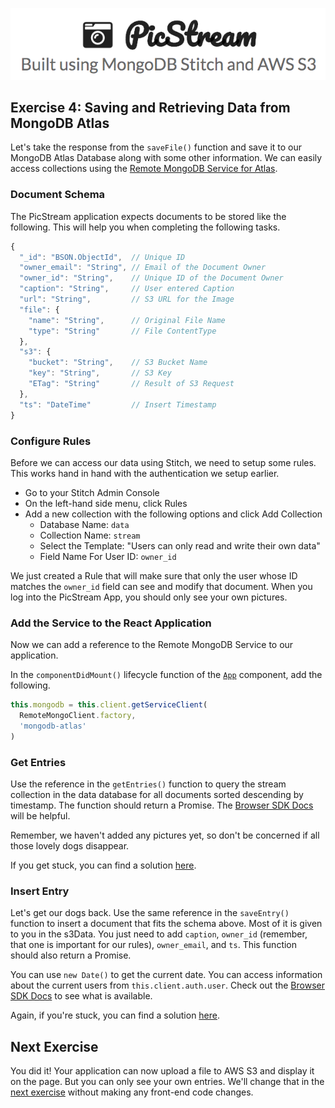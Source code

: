 ![PicStream | Built using MongoDB Stitch and AWS S3](../picstream_logo.png)

## Exercise 4: Saving and Retrieving Data from MongoDB Atlas

Let's take the response from the `saveFile()` function and save it to our MongoDB Atlas Database along with some other information. We can easily access collections using the [Remote MongoDB Service for Atlas](https://docs.mongodb.com/stitch/mongodb/).

### Document Schema

The PicStream application expects documents to be stored like the following. This will help you when completing the following tasks.

```javascript
{
  "_id": "BSON.ObjectId",  // Unique ID
  "owner_email": "String", // Email of the Document Owner
  "owner_id": "String",    // Unique ID of the Document Owner
  "caption": "String",     // User entered Caption
  "url": "String",         // S3 URL for the Image
  "file": {
    "name": "String",      // Original File Name
    "type": "String"       // File ContentType
  },
  "s3": {
    "bucket": "String",    // S3 Bucket Name
    "key": "String",       // S3 Key
    "ETag": "String"       // Result of S3 Request
  },
  "ts": "DateTime"         // Insert Timestamp
}
```

### Configure Rules

Before we can access our data using Stitch, we need to setup some rules. This works hand in hand with the authentication we setup earlier.

- Go to your Stitch Admin Console
- On the left-hand side menu, click Rules
- Add a new collection with the following options and click Add Collection
  - Database Name: `data`
  - Collection Name: `stream`
  - Select the Template: "Users can only read and write their own data"
  - Field Name For User ID: `owner_id`

We just created a Rule that will make sure that only the user whose ID matches the `owner_id` field can see and modify that document. When you log into the PicStream App, you should only see your own pictures.

### Add the Service to the React Application

Now we can add a reference to the Remote MongoDB Service to our application.

In the `componentDidMount()` lifecycle function of the [`App`][1] component, add the following.

```javascript
this.mongodb = this.client.getServiceClient(
  RemoteMongoClient.factory,
  'mongodb-atlas'
)
```

### Get Entries

Use the reference in the `getEntries()` function to query the stream collection in the data database for all documents sorted descending by timestamp. The function should return a Promise. The [Browser SDK Docs](https://docs.mongodb.com/stitch-sdks/js/4/interfaces/remotemongocollection.html) will be helpful.

Remember, we haven't added any pictures yet, so don't be concerned if all those lovely dogs disappear.

If you get stuck, you can find a solution [here](https://github.com/aydrian/workshop-picstream/blob/solution/src/App.js#L99).

### Insert Entry

Let's get our dogs back. Use the same reference in the `saveEntry()` function to insert a document that fits the schema above. Most of it is given to you in the s3Data. You just need to add `caption`, `owner_id` (remember, that one is important for our rules), `owner_email`, and `ts`. This function should also return a Promise.

You can use `new Date()` to get the current date.
You can access information about the current users from `this.client.auth.user`. Check out the [Browser SDK Docs](https://docs.mongodb.com/stitch-sdks/js/4/interfaces/stitchauth.html#user) to see what is available.

Again, if you're stuck, you can find a solution [here](https://github.com/aydrian/workshop-picstream/blob/solution/src/App.js#L161).

## Next Exercise

You did it! Your application can now upload a file to AWS S3 and display it on the page. But you can only see your own entries. We'll change that in the [next exercise](./exercise_05.md) without making any front-end code changes.

[1]: ../../src/App.js
